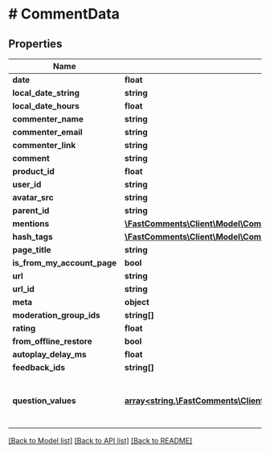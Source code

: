 # # CommentData

## Properties

Name | Type | Description | Notes
------------ | ------------- | ------------- | -------------
**date** | **float** |  |
**local_date_string** | **string** |  | [optional]
**local_date_hours** | **float** |  | [optional]
**commenter_name** | **string** |  |
**commenter_email** | **string** |  | [optional]
**commenter_link** | **string** |  | [optional]
**comment** | **string** |  |
**product_id** | **float** |  | [optional]
**user_id** | **string** |  | [optional]
**avatar_src** | **string** |  | [optional]
**parent_id** | **string** |  | [optional]
**mentions** | [**\FastComments\Client\Model\CommentUserMentionInfo[]**](CommentUserMentionInfo.md) |  | [optional]
**hash_tags** | [**\FastComments\Client\Model\CommentUserHashTagInfo[]**](CommentUserHashTagInfo.md) |  | [optional]
**page_title** | **string** |  | [optional]
**is_from_my_account_page** | **bool** |  | [optional]
**url** | **string** |  |
**url_id** | **string** |  |
**meta** | **object** |  | [optional]
**moderation_group_ids** | **string[]** |  | [optional]
**rating** | **float** |  | [optional]
**from_offline_restore** | **bool** |  | [optional]
**autoplay_delay_ms** | **float** |  | [optional]
**feedback_ids** | **string[]** |  | [optional]
**question_values** | [**array<string,\FastComments\Client\Model\RecordStringStringOrNumberValue>**](RecordStringStringOrNumberValue.md) | Construct a type with a set of properties K of type T | [optional]

[[Back to Model list]](../../README.md#models) [[Back to API list]](../../README.md#endpoints) [[Back to README]](../../README.md)
